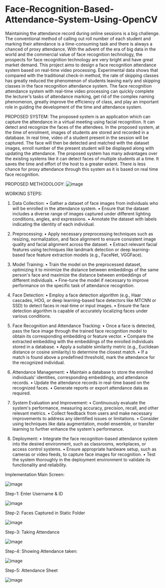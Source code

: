 # Face-Recognition-Based-Attendance-System-Using-OpenCV
Maintaining the attendance record during online sessions is a big challenge. The conventional method of calling out roll number of each student and marking their attendance is a time-consuming task and there is always a chanced of proxy attendance. With the advent of the era of big data in the world and the commercial value of face recognition technology, the prospects for face recognition technology are very bright and have great market demand. This project aims to design a face recognition attendance system based on real-time video processing. Experimental data shows that compared with the traditional check-in method, the rate of skipping classes has greatly reduced the phenomenon of students leaving early and skipping classes in the face recognition attendance system. The face recognition attendance system with real-time video processing can quickly complete the lecturer’s tasks of attendance marking, get rid of the complex naming phenomenon, greatly improve the efficiency of class, and play an important role in guiding the development of the time and attendance system.

PROPOSED SYSTEM:
The proposed system is an application which can capture the attendance in a virtual meeting using facial recognition. It can detect and recognize the faces of the attendees. In the proposed system, at the time of enrolment, images of students are stored and recorded in a database. In real time, video of a student present in the session will be captured. The face will then be detected and matched with the dataset images, enroll number of the present student will be displayed along with updating the attendance. The proposed system has many advantages over the existing systems like it can detect faces of multiple students at a time. It saves the time and effort of the host to a greater extent. There is less chance for proxy attendance through this system as it is based on real time face recognition.

PROPOSED METHODOLOGY:
![image](https://github.com/Snig17/Face-Recognition-Based-Attendance-System-Using-OpenCV/assets/127118518/292aec05-4124-4d5e-8d67-d22ac7674427)

WORKING STEPS:

1. Data Collection:
•	Gather a dataset of face images from individuals who will be enrolled in the attendance system.
•	Ensure that the dataset includes a diverse range of images captured under different lighting conditions, angles, and expressions.
•	Annotate the dataset with labels indicating the identity of each individual.

2. Preprocessing:
•	Apply necessary preprocessing techniques such as resizing, normalization, and face alignment to ensure consistent image quality and facial alignment across the dataset.
•	Extract relevant facial features using techniques like landmark detection or deep learning-based face feature extraction models (e.g., FaceNet, VGGFace).

3. Model Training:
•	Train the model on the preprocessed dataset, optimizing it to minimize the distance between embeddings of the same person's face and maximize the distance between embeddings of different individuals.
•	Fine-tune the model if necessary to improve performance on the specific task of attendance recognition.

4. Face Detection:
•	Employ a face detection algorithm (e.g., Haar cascades, HOG, or deep learning-based face detectors like MTCNN or SSD) to detect faces in real-time or input images.
•	Ensure the face detection algorithm is capable of accurately localizing faces under various conditions.

5. Face Recognition and Attendance Tracking:
•	Once a face is detected, pass the face image through the trained face recognition model to obtain its corresponding embedding or feature vector.
•	Compare the extracted embedding with the embeddings of the enrolled individuals stored in a database.
•	Apply a suitable similarity metric (e.g., Euclidean distance or cosine similarity) to determine the closest match.
•	If a match is found above a predefined threshold, mark the attendance for the recognized individual.

6. Attendance Management:
•	Maintain a database to store the enrolled individuals' identities, corresponding embeddings, and attendance records.
•	Update the attendance records in real-time based on the recognized faces.
•	Generate reports or export attendance data as required.

7. System Evaluation and Improvement:
•	Continuously evaluate the system's performance, measuring accuracy, precision, recall, and other relevant metrics.
•	Collect feedback from users and make necessary improvements to address any identified issues or limitations.
•	Consider using techniques like data augmentation, model ensemble, or transfer learning to further enhance the system's performance.


8. Deployment:
•	Integrate the face recognition-based attendance system into the desired environment, such as classrooms, workplaces, or access control systems.
•	Ensure appropriate hardware setup, such as cameras or video feeds, to capture face images for recognition.
•	Test the system thoroughly in the deployment environment to validate its functionality and reliability.


Implementation
Main Screen:

![image](https://github.com/Snig17/Face-Recognition-Based-Attendance-System-Using-OpenCV/assets/127118518/392f95fb-cdf4-472b-8810-9545c21719cb)


Step-1: Enter Username & ID

![image](https://github.com/Snig17/Face-Recognition-Based-Attendance-System-Using-OpenCV/assets/127118518/6616a9c1-e764-473b-9f31-8e918566ce12)

Step-2: Faces Captured in Static Folder

![image](https://github.com/Snig17/Face-Recognition-Based-Attendance-System-Using-OpenCV/assets/127118518/ec8febeb-ad3f-4a09-93af-c10b1b7937f5)

Step-3: Taking Attendance

![image](https://github.com/Snig17/Face-Recognition-Based-Attendance-System-Using-OpenCV/assets/127118518/c946e993-ba76-4b74-ba1e-b830594eba31)

Step-4: Showing Attendance taken:

![image](https://github.com/Snig17/Face-Recognition-Based-Attendance-System-Using-OpenCV/assets/127118518/5b478f6b-a7cc-40c9-8975-73cfdd18ac18)

Step-5: Attendance Sheet

![image](https://github.com/Snig17/Face-Recognition-Based-Attendance-System-Using-OpenCV/assets/127118518/c947ff3b-bc58-4e41-a14e-ad0a8d61a0fe)










